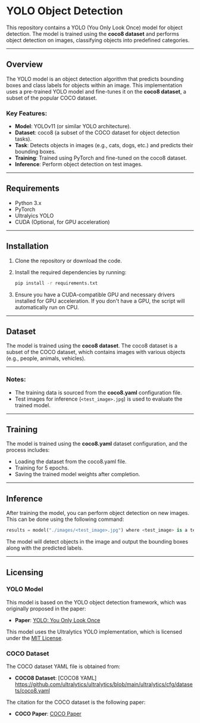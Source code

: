 
# YOLO Object Detection

This repository contains a YOLO (You Only Look Once) model for object detection. The model is trained using the **coco8 dataset** and performs object detection on images, classifying objects into predefined categories.

---

## Overview

The YOLO model is an object detection algorithm that predicts bounding boxes and class labels for objects within an image. This implementation uses a pre-trained YOLO model and fine-tunes it on the **coco8 dataset**, a subset of the popular COCO dataset.

### Key Features:
- **Model**: YOLOv11 (or similar YOLO architecture).
- **Dataset**: coco8 (a subset of the COCO dataset for object detection tasks).
- **Task**: Detects objects in images (e.g., cats, dogs, etc.) and predicts their bounding boxes.
- **Training**: Trained using PyTorch and fine-tuned on the coco8 dataset.
- **Inference**: Perform object detection on test images.

---

## Requirements

- Python 3.x
- PyTorch
- Ultralyics YOLO
- CUDA (Optional, for GPU acceleration)

---

## Installation

1. Clone the repository or download the code.
2. Install the required dependencies by running:

   ```bash
   pip install -r requirements.txt
   ```

3. Ensure you have a CUDA-compatible GPU and necessary drivers installed for GPU acceleration. If you don't have a GPU, the script will automatically run on CPU.

---

## Dataset

The model is trained using the **coco8 dataset**. The coco8 dataset is a subset of the COCO dataset, which contains images with various objects (e.g., people, animals, vehicles).

---


### Notes:
- The training data is sourced from the **coco8.yaml** configuration file.
- Test images for inference (`<test_image>.jpg`) is used to evaluate the trained model.

---

## Training

The model is trained using the **coco8.yaml** dataset configuration, and the process includes:

- Loading the dataset from the coco8.yaml file.
- Training for 5 epochs.
- Saving the trained model weights after completion.

---

## Inference

After training the model, you can perform object detection on new images. This can be done using the following command:

```python
results = model("./images/<test_image>.jpg") where <test_image> is a test image
```

The model will detect objects in the image and output the bounding boxes along with the predicted labels.

---

## Licensing

### YOLO Model

This model is based on the YOLO object detection framework, which was originally proposed in the paper:

- **Paper**: [YOLO: You Only Look Once](https://arxiv.org/abs/1506.02640)

This model uses the Ultralytics YOLO implementation, which is licensed under the [MIT License](https://opensource.org/licenses/MIT).

### COCO Dataset

The COCO dataset YAML file is obtained from:

- **COCO8 Dataset**: [COCO8 YAML] https://github.com/ultralytics/ultralytics/blob/main/ultralytics/cfg/datasets/coco8.yaml

The citation for the COCO dataset is the following paper:

- **COCO Paper**: [COCO Paper](https://arxiv.org/abs/1405.0312)
